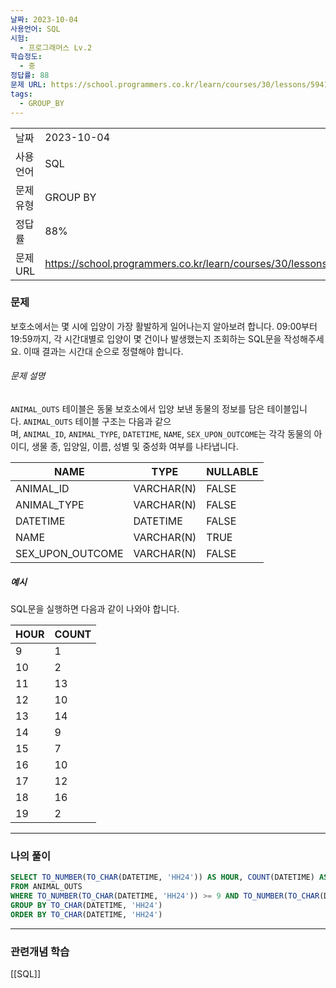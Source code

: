 ```yaml
---
날짜: 2023-10-04
사용언어: SQL
시험:
  - 프로그래머스 Lv.2
학습정도:
  - 중
정답률: 88
문제 URL: https://school.programmers.co.kr/learn/courses/30/lessons/59412
tags:
  - GROUP_BY
---
```

|           |                                                                 |
| --------- | --------------------------------------------------------------- |
| 날짜      | 2023-10-04                                                      |
| 사용 언어 | SQL                                                             |
| 문제 유형 | GROUP BY                                                        |
| 정답률    | 88%                                                             |
| 문제 URL  | https://school.programmers.co.kr/learn/courses/30/lessons/59412 |

### 문제

보호소에서는 몇 시에 입양이 가장 활발하게 일어나는지 알아보려 합니다. 09:00부터 19:59까지, 각 시간대별로 입양이 몇 건이나 발생했는지 조회하는 SQL문을 작성해주세요. 이때 결과는 시간대 순으로 정렬해야 합니다.

###### 문제 설명

`ANIMAL_OUTS` 테이블은 동물 보호소에서 입양 보낸 동물의 정보를 담은 테이블입니다. `ANIMAL_OUTS` 테이블 구조는 다음과 같으며, `ANIMAL_ID`, `ANIMAL_TYPE`, `DATETIME`, `NAME`, `SEX_UPON_OUTCOME`는 각각 동물의 아이디, 생물 종, 입양일, 이름, 성별 및 중성화 여부를 나타냅니다.

|NAME|TYPE|NULLABLE|
|---|---|---|
|ANIMAL_ID|VARCHAR(N)|FALSE|
|ANIMAL_TYPE|VARCHAR(N)|FALSE|
|DATETIME|DATETIME|FALSE|
|NAME|VARCHAR(N)|TRUE|
|SEX_UPON_OUTCOME|VARCHAR(N)|FALSE|

##### 예시

SQL문을 실행하면 다음과 같이 나와야 합니다.

|HOUR|COUNT|
|---|---|
|9|1|
|10|2|
|11|13|
|12|10|
|13|14|
|14|9|
|15|7|
|16|10|
|17|12|
|18|16|
|19|2|

---
### 나의 풀이

```sql
SELECT TO_NUMBER(TO_CHAR(DATETIME, 'HH24')) AS HOUR, COUNT(DATETIME) AS COUNT
FROM ANIMAL_OUTS
WHERE TO_NUMBER(TO_CHAR(DATETIME, 'HH24')) >= 9 AND TO_NUMBER(TO_CHAR(DATETIME, 'HH24')) < 20
GROUP BY TO_CHAR(DATETIME, 'HH24')
ORDER BY TO_CHAR(DATETIME, 'HH24')
```

---
### 관련개념 학습

[[SQL]]